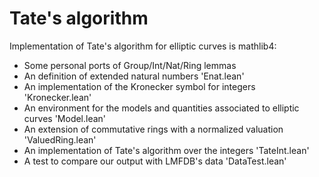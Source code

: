 # Tate's algorithm

Implementation of Tate's algorithm for elliptic curves is mathlib4:
* Some personal ports of Group/Int/Nat/Ring lemmas
* An definition of extended natural numbers 'Enat.lean'
* An implementation of the Kronecker symbol for integers 'Kronecker.lean'
* An environment for the models and quantities associated to elliptic curves 'Model.lean'
* An extension of commutative rings with a normalized valuation 'ValuedRing.lean'
* An implementation of Tate's algorithm over the integers 'TateInt.lean'
* A test to compare our output with LMFDB's data 'DataTest.lean'
